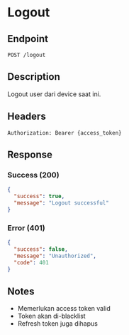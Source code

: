 # Logout

## Endpoint
`POST /logout`

## Description
Logout user dari device saat ini.

## Headers
```
Authorization: Bearer {access_token}
```

## Response
### Success (200)
```json
{
  "success": true,
  "message": "Logout successful"
}
```

### Error (401)
```json
{
  "success": false,
  "message": "Unauthorized",
  "code": 401
}
```

## Notes
- Memerlukan access token valid
- Token akan di-blacklist
- Refresh token juga dihapus